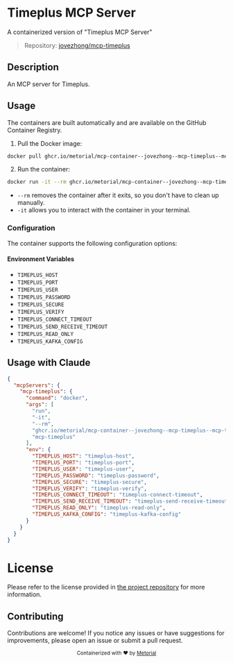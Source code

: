 
# Timeplus MCP Server

A containerized version of "Timeplus MCP Server"

> Repository: [jovezhong/mcp-timeplus](https://github.com/jovezhong/mcp-timeplus)

## Description

An MCP server for Timeplus.


## Usage

The containers are built automatically and are available on the GitHub Container Registry.

1. Pull the Docker image:

```bash
docker pull ghcr.io/metorial/mcp-container--jovezhong--mcp-timeplus--mcp-timeplus
```

2. Run the container:

```bash
docker run -it --rm ghcr.io/metorial/mcp-container--jovezhong--mcp-timeplus--mcp-timeplus 
```

- `--rm` removes the container after it exits, so you don't have to clean up manually.
- `-it` allows you to interact with the container in your terminal.


### Configuration

The container supports the following configuration options:




#### Environment Variables

- `TIMEPLUS_HOST`
- `TIMEPLUS_PORT`
- `TIMEPLUS_USER`
- `TIMEPLUS_PASSWORD`
- `TIMEPLUS_SECURE`
- `TIMEPLUS_VERIFY`
- `TIMEPLUS_CONNECT_TIMEOUT`
- `TIMEPLUS_SEND_RECEIVE_TIMEOUT`
- `TIMEPLUS_READ_ONLY`
- `TIMEPLUS_KAFKA_CONFIG`




## Usage with Claude

```json
{
  "mcpServers": {
    "mcp-timeplus": {
      "command": "docker",
      "args": [
        "run",
        "-it",
        "--rm",
        "ghcr.io/metorial/mcp-container--jovezhong--mcp-timeplus--mcp-timeplus",
        "mcp-timeplus"
      ],
      "env": {
        "TIMEPLUS_HOST": "timeplus-host",
        "TIMEPLUS_PORT": "timeplus-port",
        "TIMEPLUS_USER": "timeplus-user",
        "TIMEPLUS_PASSWORD": "timeplus-password",
        "TIMEPLUS_SECURE": "timeplus-secure",
        "TIMEPLUS_VERIFY": "timeplus-verify",
        "TIMEPLUS_CONNECT_TIMEOUT": "timeplus-connect-timeout",
        "TIMEPLUS_SEND_RECEIVE_TIMEOUT": "timeplus-send-receive-timeout",
        "TIMEPLUS_READ_ONLY": "timeplus-read-only",
        "TIMEPLUS_KAFKA_CONFIG": "timeplus-kafka-config"
      }
    }
  }
}
```

# License

Please refer to the license provided in [the project repository](https://github.com/jovezhong/mcp-timeplus) for more information.

## Contributing

Contributions are welcome! If you notice any issues or have suggestions for improvements, please open an issue or submit a pull request.

<div align="center">
  <sub>Containerized with ❤️ by <a href="https://metorial.com">Metorial</a></sub>
</div>
  